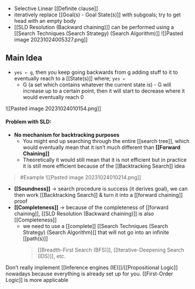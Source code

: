 - Selective Linear [[Definite clause]]
- iteratively replace [[Goal(s) - Goal State(s)]] with subgoals; try to get head with an empty body
- [[SLD Resolution (Backward chaining)]] can be performed using a [[Search Techniques (Search Strategy) (Search Algorithm)]]
![[Pasted image 20231024005327.png]]
## Main Idea
- `yes ← g`, then you keep going backwards from g adding stuff to it to eventually reach to a [[State(s)]] where; `yes ←`
    - G (a set which contains whatever the current state is) - G will increase up to a certain point, then it will start to decrease where it would eventually reach 0

![[Pasted image 20231024010154.png]]
#### Problem with SLD:
- **No mechanism for backtracking purposes**
    - You might end up searching through the entire [[search tree]], which would eventually mean that it isn’t much different than **[[Forward Chaining]]**
    - Theoretically it would still mean that it is not efficient but in practice it is still more efficient because of the [[Backtracking Search]] idea
>	#Example 
>	![[Pasted image 20231024010214.png]]

- **[[Soundness]]** → search procedure is success (it derives goal), we can then work [[Backtracking Search]] & turn it into a [[forward chaining]] proof
- **[[Completeness]]** → because of the completeness of [[forward chaining]], [[SLD Resolution (Backward chaining)]] is also [[Completeness]]
    - we need to use a [[complete]] [[Search Techniques (Search Strategy) (Search Algorithm)]] that will not go into an infinite [[path(s)]]
        > [[Breadth-First Search (BFS)]], [[Iterative-Deepening Search (IDS)]], etc.
        
Don’t really implement [[Inference engines (IE)]]/[[Propositional Logic]] nowadays because everything is already set up for you. [[First-Order Logic]] is more applicable
